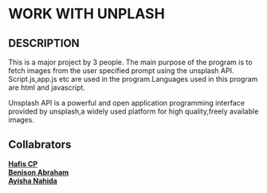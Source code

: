 #  WORK WITH UNPLASH  
   
##  DESCRIPTION  
This is a major project by 3 people. The main purpose of the program is to fetch images from the user specified prompt using the unsplash API. Script.js,app.js etc are used in the program.Languages used in this program are html and javascript.  

Unsplash API is a powerful and open application programming interface provided by unsplash,a widely used platform for high quality,freely available images.  

## Collabrators  
**[Hafis CP](https://github.com/hafiscp)**  
**[Benison Abraham](https://github.com/NoSineB)**  
**[Ayisha Nahida](https://github.com/nahidaayisha)**
 